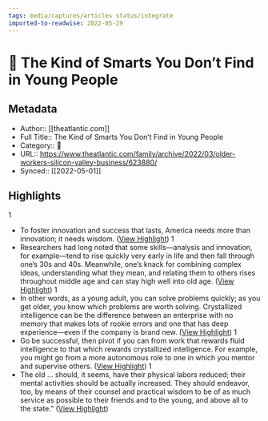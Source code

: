 ```yaml
---
tags: media/captures/articles status/integrate
imported-to-readwise: 2022-05-29
---
```

# 📰 The Kind of Smarts You Don’t Find in Young People

## Metadata
- Author:: [[theatlantic.com]]
- Full Title:: The Kind of Smarts You Don’t Find in Young People
- Category:: 📰
- URL:: https://www.theatlantic.com/family/archive/2022/03/older-workers-silicon-valley-business/623880/
- Synced:: [[2022-05-01]]

## Highlights
1
- To foster innovation and success that lasts, America needs more than innovation; it needs wisdom. ([View Highlight](https://instapaper.com/read/1501291125/19449002))
1
- Researchers had long noted that some skills—analysis and innovation, for example—tend to rise quickly very early in life and then fall through one’s 30s and 40s. Meanwhile, one’s knack for combining complex ideas, understanding what they mean, and relating them to others rises throughout middle age and can stay high well into old age. ([View Highlight](https://instapaper.com/read/1501291125/19449005))
1
- In other words, as a young adult, you can solve problems quickly; as you get older, you know which problems are worth solving. Crystallized intelligence can be the difference between an enterprise with no memory that makes lots of rookie errors and one that has deep experience—even if the company is brand new. ([View Highlight](https://instapaper.com/read/1501291125/19449008))
1
- Go be successful, then pivot if you can from work that rewards fluid intelligence to that which rewards crystallized intelligence. For example, you might go from a more autonomous role to one in which you mentor and supervise others. ([View Highlight](https://instapaper.com/read/1501291125/19449023))
1
- The old … should, it seems, have their physical labors reduced; their mental activities should be actually increased. They should endeavor, too, by means of their counsel and practical wisdom to be of as much service as possible to their friends and to the young, and above all to the state.” ([View Highlight](https://instapaper.com/read/1501291125/19449035))
